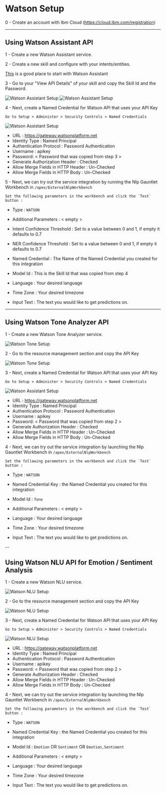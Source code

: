 # Watson Setup

0 - Create an account with Ibm Cloud (https://cloud.ibm.com/registration)

---

## Using Watson Assistant API

1 - Create a new Watson Assistant service.

2 - Create a new skill and configure with your intents/entities.

[This](https://cloud.ibm.com/docs/services/assistant?topic=assistant-getting-started) is a good place to start with Watson Assistant

3 - Go to your "View API Details" of your skill and copy the Skill Id and the Password.

![Watson Assistant Setup](/docs/guides/images/watson/watson1.png?raw=true)
![Watson Assistant Setup](/docs/guides/images/watson/watson2.png?raw=true)

4 - Next, create a Named Credential for Watson API that uses your API Key

    Go to Setup > Administer > Security Controls > Named Credentials

![Watson Assistant Setup](/docs/guides/images/watson/watson3.png?raw=true)

- URL : https://gateway.watsonplatform.net
- Identity Type : Named Principal
- Authentication Protocol : Password Authentication
- Username : apikey
- Password: < Password that was copied from step 3 >
- Generate Authorization Header : Checked
- Allow Merge Fields in HTTP Header : Un-Checked
- Allow Merge Fields in HTTP Body : Un-Checked

5 - Next, we can try out the service integration by running the Nlp Gauntlet Workbench in `/apex/ExternalNlpWorkbench`

    Set the following parameters in the workbench and click the `Test` button :

- Type :  `WATSON`
- Additional Parameters : < empty >
- Intent Confidence Threshold : Set to a value between 0 and 1, if empty it defaults to 0.7
- NER Confidence Threshold : Set to a value between 0 and 1, if empty it defaults to 0.7

- Named Credential : The Name of the Named Credential you created for this integration
- Model Id : This is the Skill Id that was copied from step 4

- Language : Your desired language
- Time Zone : Your desired timezone
- Input Text : The text you would like to get predictions on. 

---

## Using Watson Tone Analyzer API

1 - Create a new Watson Tone Analyzer service.

![Watson Tone Setup](/docs/guides/images/watson/watsontone1.png?raw=true)

2 - Go to the resource management section and copy the API Key

![Watson Tone Setup](/docs/guides/images/watson/watsontone2.png?raw=true)

3 - Next, create a Named Credential for Watson API that uses your API Key

    Go to Setup > Administer > Security Controls > Named Credentials

![Watson Assistant Setup](/docs/guides/images/watson/watson3.png?raw=true)

- URL : https://gateway.watsonplatform.net
- Identity Type : Named Principal
- Authentication Protocol : Password Authentication
- Username : apikey
- Password: < Password that was copied from step 2 >
- Generate Authorization Header : Checked
- Allow Merge Fields in HTTP Header : Un-Checked
- Allow Merge Fields in HTTP Body : Un-Checked

4 - Next, we can try out the service integration by launching the Nlp Gauntlet Workbench in `/apex/ExternalNlpWorkbench`

    Set the following parameters in the workbench and click the `Test` button :

- Type : `WATSON`
- Named Credential Key : the Named Credential you created for this integration
- Model Id : `Tone`
- Additional Parameters : < empty >

- Language : Your desired language
- Time Zone : Your desired timezone
- Input Text : The text you would like to get predictions on. 

--

## Using Watson NLU API for Emotion / Sentiment Analysis

1 - Create a new Watson NLU service.

![Watson NLU Setup](/docs/guides/images/watson/watsonnlu1.png?raw=true)

2 - Go to the resource management section and copy the API Key

![Watson NLU Setup](/docs/guides/images/watson/watsonnlu2.png?raw=true)

3 - Next, create a Named Credential for Watson API that uses your API Key

    Go to Setup > Administer > Security Controls > Named Credentials

![Watson NLU Setup](/docs/guides/images/watson/watson3.png?raw=true)

- URL : https://gateway.watsonplatform.net
- Identity Type : Named Principal
- Authentication Protocol : Password Authentication
- Username : apikey
- Password: < Password that was copied from step 2 >
- Generate Authorization Header : Checked
- Allow Merge Fields in HTTP Header : Un-Checked
- Allow Merge Fields in HTTP Body : Un-Checked

4 - Next, we can try out the service integration by launching the Nlp Gauntlet Workbench in `/apex/ExternalNlpWorkbench`

    Set the following parameters in the workbench and click the `Test` button :

- Type : `WATSON`
- Named Credential Key : the Named Credential you created for this integration
- Model Id : `Emotion` OR `Sentiment` OR `Emotion,Sentiment`
- Additional Parameters : < empty >

- Language : Your desired language
- Time Zone : Your desired timezone
- Input Text : The text you would like to get predictions on.